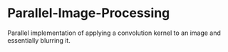# Parallel-Image-Processing
Parallel implementation of applying a convolution kernel to an image and essentially blurring it.
